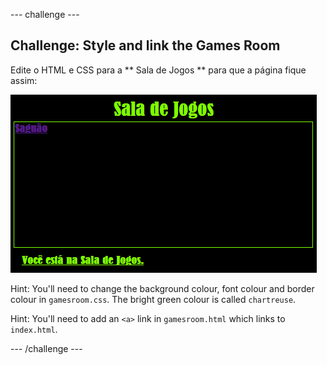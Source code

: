 \--- challenge \---

## Challenge: Style and link the Games Room

Edite o HTML e CSS para a ** Sala de Jogos ** para que a página fique assim:

![screenshot](images/rooms-games-challenge.png)

Hint: You'll need to change the background colour, font colour and border colour in `gamesroom.css`. The bright green colour is called `chartreuse`.

Hint: You'll need to add an `<a>` link in `gamesroom.html` which links to `index.html`.

\--- /challenge \---